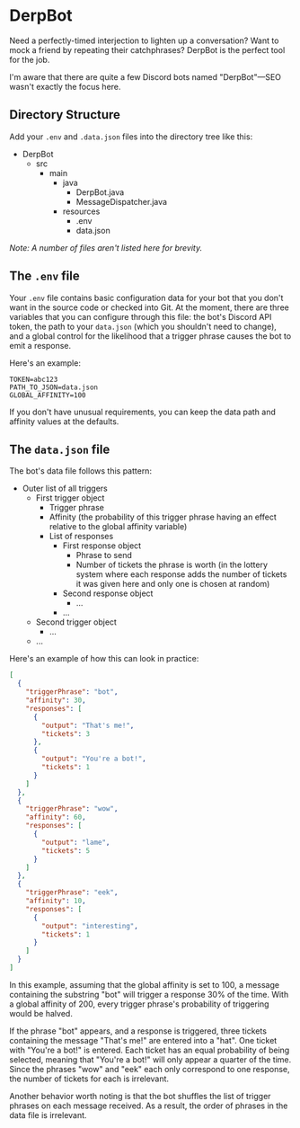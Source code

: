 # DerpBot

Need a perfectly-timed interjection to lighten up a conversation? Want to mock a friend by repeating their catchphrases?
DerpBot is the perfect tool for the job.

I'm aware that there are quite a few Discord bots named "DerpBot"—SEO wasn't exactly the focus here.

## Directory Structure

Add your `.env` and `.data.json` files into the directory tree like this:

* DerpBot
    * src
        * main
            * java
                * DerpBot.java
                * MessageDispatcher.java
            * resources
                * .env
                * data.json

*Note: A number of files aren't listed here for brevity.*

## The `.env` file

Your `.env` file contains basic configuration data for your bot that you don't want in the source code or checked into
Git. At the moment, there are three variables that you can configure through this file: the bot's Discord API token, the
path to your `data.json` (which you shouldn't need to change), and a global control for the likelihood that a trigger
phrase causes the bot to emit a response.

Here's an example:

```
TOKEN=abc123
PATH_TO_JSON=data.json
GLOBAL_AFFINITY=100
```

If you don't have unusual requirements, you can keep the data path and affinity values at the defaults.

## The `data.json` file

The bot's data file follows this pattern:

* Outer list of all triggers
    * First trigger object
        * Trigger phrase
        * Affinity (the probability of this trigger phrase having an effect relative to the global affinity variable)
        * List of responses
            * First response object
                * Phrase to send
                * Number of tickets the phrase is worth (in the lottery system where each response adds the number of
                  tickets it was given here and only one is chosen at random)
            * Second response object
                * ...
            * ...
    * Second trigger object
        * ...
    * ...
    
Here's an example of how this can look in practice:
```json
[
  {
    "triggerPhrase": "bot",
    "affinity": 30,
    "responses": [
      {
        "output": "That's me!",
        "tickets": 3
      }, 
      {
        "output": "You're a bot!",
        "tickets": 1
      }
    ]
  },
  {
    "triggerPhrase": "wow",
    "affinity": 60,
    "responses": [
      {
        "output": "lame",
        "tickets": 5
      }
    ]
  },
  {
    "triggerPhrase": "eek",
    "affinity": 10,
    "responses": [
      {
        "output": "interesting",
        "tickets": 1
      }
    ]
  }
]
```
In this example, assuming that the global affinity is set to 100, a message containing the substring "bot" will trigger a response 30% of the time. With a global affinity of 200, every trigger phrase's probability of triggering would be halved. 

If the phrase "bot" appears, and a response is triggered, three tickets containing the message "That's me!" are entered into a "hat". One ticket with "You're a bot!" is entered. Each ticket has an equal probability of being selected, meaning that "You're a bot!" will only appear a quarter of the time. Since the phrases "wow" and "eek" each only correspond to one response, the number of tickets for each is irrelevant. 

Another behavior worth noting is that the bot shuffles the list of trigger phrases on each message received. As a result, the order of phrases in the data file is irrelevant. 